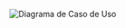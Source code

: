 ![Diagrama de Caso de Uso](http://yuml.me/diagram/plain;dir:TB;scale:100;/usecase/[Actor0]-(UseCase0),(UseCase0)<(UseCase1),[Actor0]-(UseCase2),[Actor1]^[Actor0],[Actor1]-(UseCase3),[Actor0],(UseCase0),(UseCase1),(UseCase2),(UseCase3),[Actor1].png)
